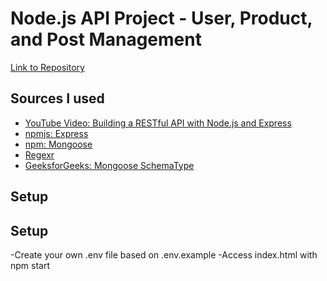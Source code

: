 # Node.js API Project - User, Product, and Post Management

[Link to Repository](https://github.com/yasmine832/node.git)
 
## Sources I used

- [YouTube Video: Building a RESTful API with Node.js and Express](https://www.youtube.com/watch?v=9OfL9H6AmhQ)
- [npmjs: Express](https://www.npmjs.com/package/express)
- [npm: Mongoose](https://www.npmjs.com/package/mongoose)
- [Regexr](https://regexr.com/)
- [GeeksforGeeks: Mongoose SchemaType](https://www.geeksforgeeks.org/mongoose-schematype/)

## Setup

## Setup
-Create your own .env file based on .env.example 
-Access index.html with npm start